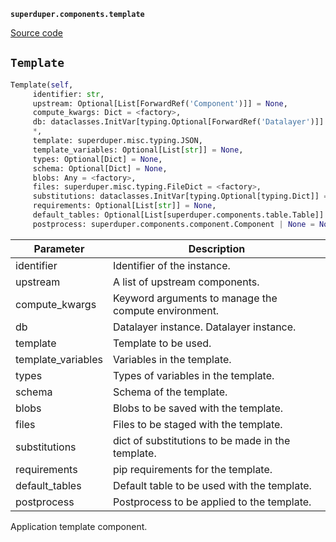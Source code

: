 **`superduper.components.template`** 

[Source code](https://github.com/superduper-io/superduper/blob/main/superduper/components/template.py)

## `Template` 

```python
Template(self,
     identifier: str,
     upstream: Optional[List[ForwardRef('Component')]] = None,
     compute_kwargs: Dict = <factory>,
     db: dataclasses.InitVar[typing.Optional[ForwardRef('Datalayer')]] = None,
     *,
     template: superduper.misc.typing.JSON,
     template_variables: Optional[List[str]] = None,
     types: Optional[Dict] = None,
     schema: Optional[Dict] = None,
     blobs: Any = <factory>,
     files: superduper.misc.typing.FileDict = <factory>,
     substitutions: dataclasses.InitVar[typing.Optional[typing.Dict]] = None,
     requirements: Optional[List[str]] = None,
     default_tables: Optional[List[superduper.components.table.Table]] = None,
     postprocess: superduper.components.component.Component | None = None) -> None
```
| Parameter | Description |
|-----------|-------------|
| identifier | Identifier of the instance. |
| upstream | A list of upstream components. |
| compute_kwargs | Keyword arguments to manage the compute environment. |
| db | Datalayer instance. Datalayer instance. |
| template | Template to be used. |
| template_variables | Variables in the template. |
| types | Types of variables in the template. |
| schema | Schema of the template. |
| blobs | Blobs to be saved with the template. |
| files | Files to be staged with the template. |
| substitutions | dict of substitutions to be made in the template. |
| requirements | pip requirements for the template. |
| default_tables | Default table to be used with the template. |
| postprocess | Postprocess to be applied to the template. |

Application template component.

